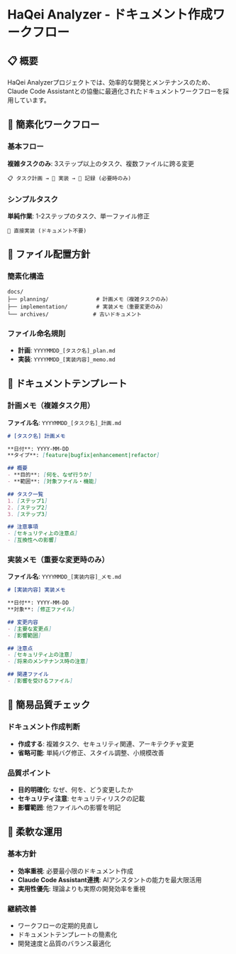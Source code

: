 # HaQei Analyzer - ドキュメント作成ワークフロー

## 📋 概要

HaQei Analyzerプロジェクトでは、効率的な開発とメンテナンスのため、Claude Code Assistantとの協働に最適化されたドキュメントワークフローを採用しています。

## 🔄 簡素化ワークフロー

### 基本フロー

**複雑タスクのみ**: 3ステップ以上のタスク、複数ファイルに跨る変更

```
📋 タスク計画 → 🔧 実装 → 📝 記録 (必要時のみ)
```

### シンプルタスク

**単純作業**: 1-2ステップのタスク、単一ファイル修正

```
🔧 直接実装 (ドキュメント不要)
```

## 📂 ファイル配置方針

### 簡素化構造

```
docs/
├── planning/               # 計画メモ（複雑タスクのみ）
├── implementation/         # 実装メモ（重要変更のみ）
└── archives/              # 古いドキュメント
```

### ファイル命名規則
- **計画**: `YYYYMMDD_[タスク名]_plan.md`
- **実装**: `YYYYMMDD_[実装内容]_memo.md`

## 📝 ドキュメントテンプレート

### 計画メモ（複雑タスク用）

**ファイル名**: `YYYYMMDD_[タスク名]_計画.md`

```markdown
# [タスク名] 計画メモ

**日付**: YYYY-MM-DD
**タイプ**: [feature|bugfix|enhancement|refactor]

## 概要
- **目的**: [何を、なぜ行うか]
- **範囲**: [対象ファイル・機能]

## タスク一覧
1. [ステップ1]
2. [ステップ2]
3. [ステップ3]

## 注意事項
- [セキュリティ上の注意点]
- [互換性への影響]
```

### 実装メモ（重要な変更時のみ）

**ファイル名**: `YYYYMMDD_[実装内容]_メモ.md`

```markdown
# [実装内容] 実装メモ

**日付**: YYYY-MM-DD
**対象**: [修正ファイル]

## 変更内容
- [主要な変更点]
- [影響範囲]

## 注意点
- [セキュリティ上の注意]
- [将来のメンテナンス時の注意]

## 関連ファイル
- [影響を受けるファイル]
```

## 🎯 簡易品質チェック

### ドキュメント作成判断
- **作成する**: 複雑タスク、セキュリティ関連、アーキテクチャ変更
- **省略可能**: 単純バグ修正、スタイル調整、小規模改善

### 品質ポイント
- **目的明確化**: なぜ、何を、どう変更したか
- **セキュリティ注意**: セキュリティリスクの記載
- **影響範囲**: 他ファイルへの影響を明記

## 🔄 柔軟な運用

### 基本方針
- **効率重視**: 必要最小限のドキュメント作成
- **Claude Code Assistant連携**: AIアシスタントの能力を最大限活用
- **実用性優先**: 理論よりも実際の開発効率を重視

### 継続改善
- ワークフローの定期的見直し
- ドキュメントテンプレートの簡素化
- 開発速度と品質のバランス最適化
